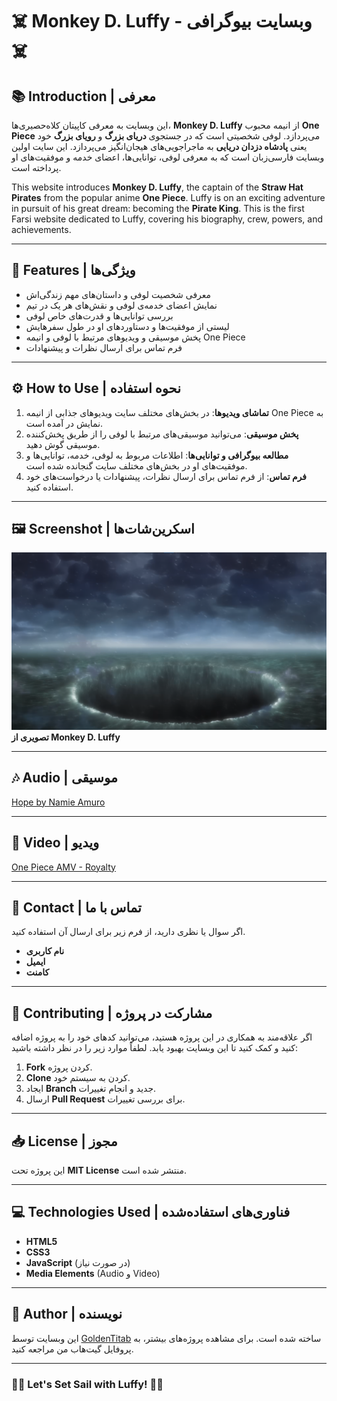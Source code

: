 # ☠️ Monkey D. Luffy - وبسایت بیوگرافی ☠️

## 📚 Introduction | معرفی

این وبسایت به معرفی کاپیتان کلاه‌حصیری‌ها، **Monkey D. Luffy** از انیمه محبوب **One Piece** می‌پردازد. لوفی شخصیتی است که در جستجوی **دریای بزرگ** و **رویای بزرگ** خود یعنی **پادشاه دزدان دریایی** به ماجراجویی‌های هیجان‌انگیز می‌پردازد. این سایت اولین وبسایت فارسی‌زبان است که به معرفی لوفی، توانایی‌ها، اعضای خدمه و موفقیت‌های او پرداخته است.

This website introduces **Monkey D. Luffy**, the captain of the **Straw Hat Pirates** from the popular anime **One Piece**. Luffy is on an exciting adventure in pursuit of his great dream: becoming the **Pirate King**. This is the first Farsi website dedicated to Luffy, covering his biography, crew, powers, and achievements.

---

## 🌟 Features | ویژگی‌ها

- معرفی شخصیت لوفی و داستان‌های مهم زندگی‌اش
- نمایش اعضای خدمه‌ی لوفی و نقش‌های هر یک در تیم
- بررسی توانایی‌ها و قدرت‌های خاص لوفی
- لیستی از موفقیت‌ها و دستاوردهای او در طول سفرهایش
- پخش موسیقی و ویدیوهای مرتبط با لوفی و انیمه One Piece
- فرم تماس برای ارسال نظرات و پیشنهادات

---

## ⚙️ How to Use | نحوه استفاده

1. **تماشای ویدیوها**: در بخش‌های مختلف سایت ویدیوهای جذابی از انیمه One Piece به نمایش در آمده است.
2. **پخش موسیقی**: می‌توانید موسیقی‌های مرتبط با لوفی را از طریق پخش‌کننده موسیقی گوش دهید.
3. **مطالعه بیوگرافی و توانایی‌ها**: اطلاعات مربوط به لوفی، خدمه، توانایی‌ها و موفقیت‌های او در بخش‌های مختلف سایت گنجانده شده است.
4. **فرم تماس**: از فرم تماس برای ارسال نظرات، پیشنهادات یا درخواست‌های خود استفاده کنید.

---

## 🖼️ Screenshot | اسکرین‌شات‌ها

![Luffy's Image](./image/Screenshot%202025-04-06%20203740.png)
**تصویری از Monkey D. Luffy**

---

## 🎶 Audio | موسیقی

[Hope by Namie Amuro](./music/Namie-Amuro-Hope-One-Piece.mp3)

---

## 🎥 Video | ویدیو

[One Piece AMV - Royalty](./video/One%20Piece%20AMV%20-%20Royalty.mp4)

---

## 📝 Contact | تماس با ما

اگر سوال یا نظری دارید، از فرم زیر برای ارسال آن استفاده کنید.

- **نام کاربری**
- **ایمیل**
- **کامنت**

---

## 🚀 Contributing | مشارکت در پروژه

اگر علاقه‌مند به همکاری در این پروژه هستید، می‌توانید کدهای خود را به پروژه اضافه کنید و کمک کنید تا این وبسایت بهبود یابد. لطفاً موارد زیر را در نظر داشته باشید:

1. **Fork** کردن پروژه.
2. **Clone** کردن به سیستم خود.
3. ایجاد **Branch** جدید و انجام تغییرات.
4. ارسال **Pull Request** برای بررسی تغییرات.

---

## 📥 License | مجوز

این پروژه تحت **MIT License** منتشر شده است.

---

## 💻 Technologies Used | فناوری‌های استفاده‌شده

- **HTML5**
- **CSS3**
- **JavaScript** (در صورت نیاز)
- **Media Elements** (Audio و Video)
  
---

## 🎨 Author | نویسنده

این وبسایت توسط [GoldenTitab](https://github.com/GoldenTitab) ساخته شده است. برای مشاهده پروژه‌های بیشتر، به پروفایل گیت‌هاب من مراجعه کنید.

---

### 🏴‍☠️ Let's Set Sail with Luffy! 🏴‍☠️
